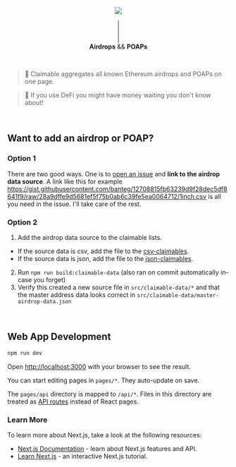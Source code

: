 <p align="center">
  <img src="https://emojipedia-us.s3.dualstack.us-west-1.amazonaws.com/thumbs/160/apple/81/helicopter_1f681.png" />
</p>
<p align="center">
|
<br/>
|
<br/>
|
<br/>
  <b>Airdrops</b> && <b>POAPs</b>
</p>
<br/>

> 🚁 Claimable aggregates all known Ethereum airdrops and POAPs on one page.

> 🤑 If you use DeFi you might have money waiting you don't know about!

<br/>

## Want to add an airdrop or POAP?

### Option 1
There are two good ways. One is to [open an issue](https://github.com/dawsbot/claimable/issues/new) and **link to the airdrop data source**. A link like this for example https://gist.githubusercontent.com/banteg/12708815fb63239d9f28dec5df8641f9/raw/28a9dffe9d5681ef5f75b0ab6c39fe5ea0064712/1inch.csv is all you need in the issue. I'll take care of the rest.

### Option 2
1. Add the airdrop data source to the claimable lists.

- If the source data is csv, add the file to the [csv-claimables](src/csv-claimables.ts).
- If the source data is json, add the file to the [json-claimables](src/json-claimables.ts).

2. Run `npm run build:claimable-data` (also ran on commit automatically in-case you forget)
3. Verify this created a new source file in `src/claimable-data/*` and that the master address data looks correct in `src/claimable-data/master-airdrop-data.json`

<br/>

## Web App Development

```bash
npm run dev
```

Open [http://localhost:3000](http://localhost:3000) with your browser to see the result.

You can start editing pages in `pages/*`. They auto-update on save.

The `pages/api` directory is mapped to `/api/*`. Files in this directory are treated as [API routes](https://nextjs.org/docs/api-routes/introduction) instead of React pages.

### Learn More

To learn more about Next.js, take a look at the following resources:

- [Next.js Documentation](https://nextjs.org/docs) - learn about Next.js features and API.
- [Learn Next.js](https://nextjs.org/learn) - an interactive Next.js tutorial.
